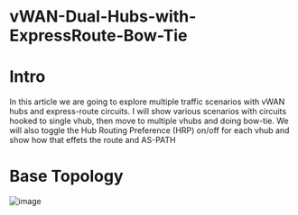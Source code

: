 # vWAN-Dual-Hubs-with-ExpressRoute-Bow-Tie

# Intro
In this article we are going to explore multiple traffic scenarios with vWAN hubs and express-route circuits. I will show various scenarios with circuits hooked to single vhub, then move to multiple vhubs and doing bow-tie. We will also toggle the Hub Routing Preference (HRP) on/off for each vhub and show how that effets the route and AS-PATH

# Base Topology
![image](https://github.com/user-attachments/assets/595818b5-8a65-4587-825a-98f876c51b53)
